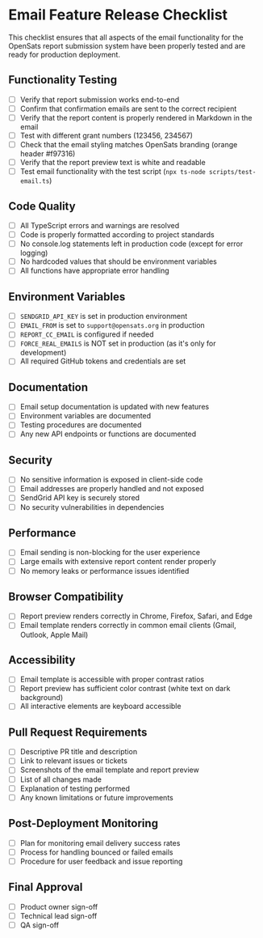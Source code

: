 # Email Feature Release Checklist

This checklist ensures that all aspects of the email functionality for the OpenSats report submission system have been properly tested and are ready for production deployment.

## Functionality Testing

- [ ] Verify that report submission works end-to-end
- [ ] Confirm that confirmation emails are sent to the correct recipient
- [ ] Verify that the report content is properly rendered in Markdown in the email
- [ ] Test with different grant numbers (123456, 234567)
- [ ] Check that the email styling matches OpenSats branding (orange header #f97316)
- [ ] Verify that the report preview text is white and readable
- [ ] Test email functionality with the test script (`npx ts-node scripts/test-email.ts`)

## Code Quality

- [ ] All TypeScript errors and warnings are resolved
- [ ] Code is properly formatted according to project standards
- [ ] No console.log statements left in production code (except for error logging)
- [ ] No hardcoded values that should be environment variables
- [ ] All functions have appropriate error handling

## Environment Variables

- [ ] `SENDGRID_API_KEY` is set in production environment
- [ ] `EMAIL_FROM` is set to `support@opensats.org` in production
- [ ] `REPORT_CC_EMAIL` is configured if needed
- [ ] `FORCE_REAL_EMAILS` is NOT set in production (as it's only for development)
- [ ] All required GitHub tokens and credentials are set

## Documentation

- [ ] Email setup documentation is updated with new features
- [ ] Environment variables are documented
- [ ] Testing procedures are documented
- [ ] Any new API endpoints or functions are documented

## Security

- [ ] No sensitive information is exposed in client-side code
- [ ] Email addresses are properly handled and not exposed
- [ ] SendGrid API key is securely stored
- [ ] No security vulnerabilities in dependencies

## Performance

- [ ] Email sending is non-blocking for the user experience
- [ ] Large emails with extensive report content render properly
- [ ] No memory leaks or performance issues identified

## Browser Compatibility

- [ ] Report preview renders correctly in Chrome, Firefox, Safari, and Edge
- [ ] Email template renders correctly in common email clients (Gmail, Outlook, Apple Mail)

## Accessibility

- [ ] Email template is accessible with proper contrast ratios
- [ ] Report preview has sufficient color contrast (white text on dark background)
- [ ] All interactive elements are keyboard accessible

## Pull Request Requirements

- [ ] Descriptive PR title and description
- [ ] Link to relevant issues or tickets
- [ ] Screenshots of the email template and report preview
- [ ] List of all changes made
- [ ] Explanation of testing performed
- [ ] Any known limitations or future improvements

## Post-Deployment Monitoring

- [ ] Plan for monitoring email delivery success rates
- [ ] Process for handling bounced or failed emails
- [ ] Procedure for user feedback and issue reporting

## Final Approval

- [ ] Product owner sign-off
- [ ] Technical lead sign-off
- [ ] QA sign-off
